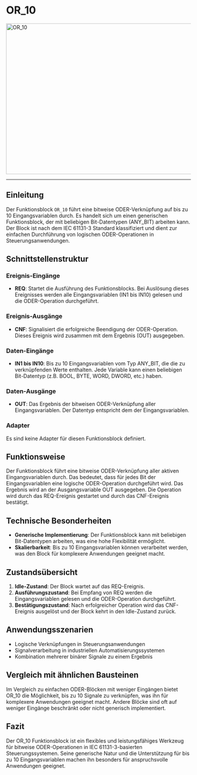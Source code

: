 # OR_10

<img width="1123" height="410" alt="OR_10" src="https://github.com/user-attachments/assets/49446489-31c5-47ec-9a7b-25224bb5cbab" />

* * * * * * * * * *
## Einleitung
Der Funktionsblock `OR_10` führt eine bitweise ODER-Verknüpfung auf bis zu 10 Eingangsvariablen durch. Es handelt sich um einen generischen Funktionsblock, der mit beliebigen Bit-Datentypen (ANY_BIT) arbeiten kann. Der Block ist nach dem IEC 61131-3 Standard klassifiziert und dient zur einfachen Durchführung von logischen ODER-Operationen in Steuerungsanwendungen.

## Schnittstellenstruktur
### **Ereignis-Eingänge**
- **REQ**: Startet die Ausführung des Funktionsblocks. Bei Auslösung dieses Ereignisses werden alle Eingangsvariablen (IN1 bis IN10) gelesen und die ODER-Operation durchgeführt.

### **Ereignis-Ausgänge**
- **CNF**: Signalisiert die erfolgreiche Beendigung der ODER-Operation. Dieses Ereignis wird zusammen mit dem Ergebnis (OUT) ausgegeben.

### **Daten-Eingänge**
- **IN1 bis IN10**: Bis zu 10 Eingangsvariablen vom Typ ANY_BIT, die die zu verknüpfenden Werte enthalten. Jede Variable kann einen beliebigen Bit-Datentyp (z.B. BOOL, BYTE, WORD, DWORD, etc.) haben.

### **Daten-Ausgänge**
- **OUT**: Das Ergebnis der bitweisen ODER-Verknüpfung aller Eingangsvariablen. Der Datentyp entspricht dem der Eingangsvariablen.

### **Adapter**
Es sind keine Adapter für diesen Funktionsblock definiert.

## Funktionsweise
Der Funktionsblock führt eine bitweise ODER-Verknüpfung aller aktiven Eingangsvariablen durch. Das bedeutet, dass für jedes Bit der Eingangsvariablen eine logische ODER-Operation durchgeführt wird. Das Ergebnis wird an der Ausgangsvariable OUT ausgegeben. Die Operation wird durch das REQ-Ereignis gestartet und durch das CNF-Ereignis bestätigt.

## Technische Besonderheiten
- **Generische Implementierung**: Der Funktionsblock kann mit beliebigen Bit-Datentypen arbeiten, was eine hohe Flexibilität ermöglicht.
- **Skalierbarkeit**: Bis zu 10 Eingangsvariablen können verarbeitet werden, was den Block für komplexere Anwendungen geeignet macht.

## Zustandsübersicht
1. **Idle-Zustand**: Der Block wartet auf das REQ-Ereignis.
2. **Ausführungszustand**: Bei Empfang von REQ werden die Eingangsvariablen gelesen und die ODER-Operation durchgeführt.
3. **Bestätigungszustand**: Nach erfolgreicher Operation wird das CNF-Ereignis ausgelöst und der Block kehrt in den Idle-Zustand zurück.

## Anwendungsszenarien
- Logische Verknüpfungen in Steuerungsanwendungen
- Signalverarbeitung in industriellen Automatisierungssystemen
- Kombination mehrerer binärer Signale zu einem Ergebnis

## Vergleich mit ähnlichen Bausteinen
Im Vergleich zu einfachen ODER-Blöcken mit weniger Eingängen bietet OR_10 die Möglichkeit, bis zu 10 Signale zu verknüpfen, was ihn für komplexere Anwendungen geeignet macht. Andere Blöcke sind oft auf weniger Eingänge beschränkt oder nicht generisch implementiert.

## Fazit
Der OR_10 Funktionsblock ist ein flexibles und leistungsfähiges Werkzeug für bitweise ODER-Operationen in IEC 61131-3-basierten Steuerungssystemen. Seine generische Natur und die Unterstützung für bis zu 10 Eingangsvariablen machen ihn besonders für anspruchsvolle Anwendungen geeignet.
